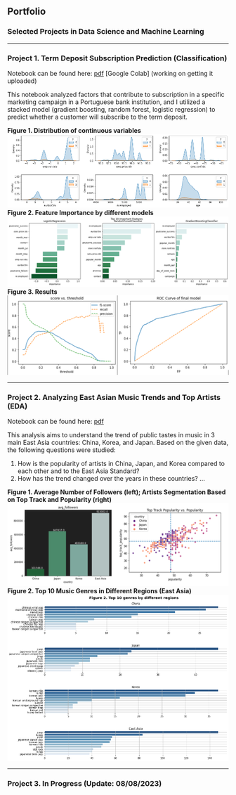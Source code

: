 ## Portfolio
### Selected Projects in Data Science and Machine Learning
---

### Project 1. Term Deposit Subscription Prediction (Classification)
Notebook can be found here: [pdf](/pdf/Bank_Marketing.pdf) [Google Colab] (working on getting it uploaded)

This notebook analyzed factors that contribute to subscription in a specific marketing campaign in a Portuguese bank institution, and I utilized a stacked model (gradient boosting, random forest, logistic regression) to predict whether a customer will subscribe to the term deposit. 

**Figure 1. Distribution of continuous variables**
<img src="images/p2i1.png?raw=true"/>
**Figure 2. Feature Importance by different models**
<img src="images/p2i2.png?raw=true"/>
**Figure 3. Results**
<img src="images/p2i3.png?raw=true"/>


---
### Project 2. Analyzing East Asian Music Trends and Top Artists (EDA)
Notebook can be found here: [pdf](/pdf/Spotify.pdf)

This analysis aims to understand the trend of public tastes in music in 3 main East Asia countries: China, Korea, and Japan. Based on the given data, the following questions were studied:

1. How is the popularity of artists in China, Japan, and Korea compared to each other and to the East Asia Standard?
2. How has the trend changed over the years in these countries?
...

**Figure 1. Average Number of Followers (left); Artists Segmentation Based on Top Track and Popularity (right)**
<img src="images/p1i2.png?raw=true"/>
**Figure 2. Top 10 Music Genres in Different Regions (East Asia)**
<img src="images/p1i1.png?raw=true"/>

---
### Project 3. In Progress (Update: 08/08/2023)
